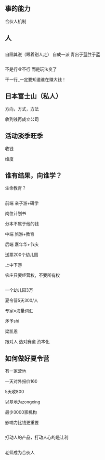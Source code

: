 

## 事的能力
合伙人机制

## 人



## 
自圆其说（跟着别人走）
自成一派
青出于蓝胜于蓝


## 

不是行业不行
而是玩法变了

干一行_一定要知道谁在赚大钱！


## 日本富士山（私人）


方向，方式，方法


收到钱再成立公司



## 活动淡季旺季
收钱


维度


## 谁有结果，向谁学？



生命教育？



## 
前端
亲子游+研学

岗位计划书


分本不属于他的钱

中端
旅游+教育

后端
嘉年华+节庆


送票200个幼儿园


上中下游


农庄只要经营权，不要所有权


## 
一个幼儿园3万


夏令营5天300/人

专家=海量词汇


矛予shi


梁凯恩



跟对人 选对赛道 资本化


## 如何做好夏令营

有一家营地



一天对外报价160


5天收800


以基地为zongxing

最少3000家机构


影响力比钱更重要



## 
打动人的产品，打动人心的是让利



## 
老师成为合伙人

## 